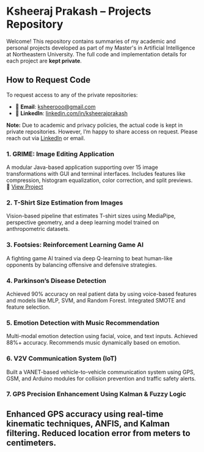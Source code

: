 # Ksheeraj Prakash – Projects Repository

Welcome! This repository contains summaries of my academic and personal projects developed as part of my Master's in Artificial Intelligence at Northeastern University. The full code and implementation details for each project are **kept private**.

## How to Request Code

To request access to any of the private repositories:

- 📧 **Email**: ksheerooo@gmail.com  
- 💼 **LinkedIn**: [linkedin.com/in/ksheerajprakash](https://linkedin.com/in/ksheerajprakash)

**Note:** Due to academic and privacy policies, the actual code is kept in private repositories. However, I’m happy to share access on request. Please reach out via [LinkedIn](https://linkedin.com/in/your-profile) or email.

### 1. **GRIME: Image Editing Application**  
A modular Java-based application supporting over 15 image transformations with GUI and terminal interfaces. Includes features like compression, histogram equalization, color correction, and split previews.  
🔗 [View Project](https://github.com/KsheerajP/Image-Editing-Application)  

### 2. **T-Shirt Size Estimation from Images**  
Vision-based pipeline that estimates T-shirt sizes using MediaPipe, perspective geometry, and a deep learning model trained on anthropometric datasets.  

### 3. **Footsies: Reinforcement Learning Game AI**  
A fighting game AI trained via deep Q-learning to beat human-like opponents by balancing offensive and defensive strategies.  

### 4. **Parkinson’s Disease Detection**  
Achieved 90% accuracy on real patient data by using voice-based features and models like MLP, SVM, and Random Forest. Integrated SMOTE and feature selection.  

### 5. **Emotion Detection with Music Recommendation**  
Multi-modal emotion detection using facial, voice, and text inputs. Achieved 88%+ accuracy. Recommends music dynamically based on emotion.  

### 6. **V2V Communication System (IoT)**  
Built a VANET-based vehicle-to-vehicle communication system using GPS, GSM, and Arduino modules for collision prevention and traffic safety alerts.  

### 7. **GPS Precision Enhancement Using Kalman & Fuzzy Logic**  
Enhanced GPS accuracy using real-time kinematic techniques, ANFIS, and Kalman filtering. Reduced location error from meters to centimeters.  
---

